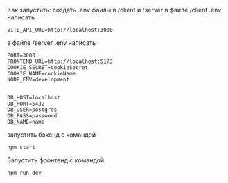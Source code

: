 Как запустить:
создать .env файлы в /client и /server
в файле /client .env написать
```
VITE_API_URL=http://localhost:3000
```

в файле /server .env написать
```
PORT=3000
FRONTEND_URL=http://localhost:5173
COOKIE_SECRET=cookieSecret
COOKIE_NAME=cookieName
NODE_ENV=development


DB_HOST=localhost
DB_PORT=5432
DB_USER=postgres
DB_PASS=password
DB_NAME=name
```
запустить бэкенд с командой
```
npm start
```
Запустить фронтенд с командой 
```
npm run dev
```
